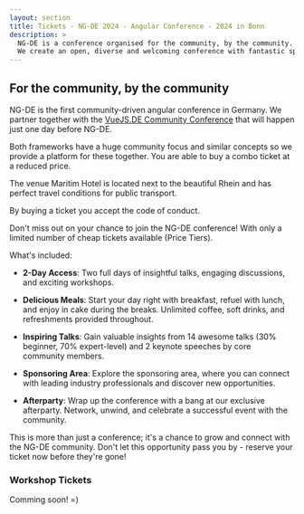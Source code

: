 ```yaml
---
layout: section
title: Tickets - NG-DE 2024 - Angular Conference - 2024 in Bonn
description: >
  NG-DE is a conference organised for the community, by the community.
  We create an open, diverse and welcoming conference with fantastic speakers and a warm and friendly environment.
---
```


## For the community, by the community

NG-DE is the first community-driven angular conference in Germany. We partner together with the [VueJS.DE Community Conference](https://conf.vuejs.de) that will happen just one day before NG-DE. 

Both frameworks have a huge community focus and similar concepts so we provide a platform for these together. You are able to buy a combo ticket at a reduced price.

The venue Maritim Hotel is located next to the beautiful Rhein and has perfect travel conditions for public transport.

By buying a ticket you accept the code of conduct.

Don't miss out on your chance to join the NG-DE conference! With only a limited number of cheap tickets available (Price Tiers).

What's included:

- **2-Day Access**: Two full days of insightful talks, engaging discussions, and exciting workshops.

- **Delicious Meals**: Start your day right with breakfast, refuel with lunch, and enjoy in cake during the breaks. Unlimited coffee, soft drinks, and refreshments provided throughout.

- **Inspiring Talks**: Gain valuable insights from 14 awesome talks (30% beginner, 70% expert-level) and 2 keynote speeches by core community members.

- **Sponsoring Area**: Explore the sponsoring area, where you can  connect with leading industry professionals and discover new opportunities.

- **Afterparty**: Wrap up the conference with a bang at our exclusive afterparty. Network, unwind, and celebrate a successful event with the community.

This is more than just a conference; it's a chance to grow and connect with the NG-DE community. Don't let this opportunity pass you by - reserve your ticket now before they're gone!


<tito-widget event="ng-de/ng-de-conf-2024" releases="nbqczabenoa,ng-de-2-day-price-tier-1-copy,ng-de-2-day-price-tier-2-copy,ng-de-2-days"></tito-widget>
 
### Workshop Tickets
Comming soon! =) 

<script>
  const url = new URL(location.href)
  const searchParams = new URLSearchParams(url.searchParams);

  if (searchParams.has("voucher")) {
    const widgets = document.querySelectorAll('tito-widget');
    for(const widget of widgets){
      widget.setAttribute("discount-code", searchParams.get("voucher"))
    }
  }
</script>
